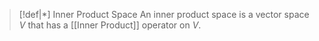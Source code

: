 >[!def|*] Inner Product Space
>An inner product space is a vector space $V$ that has a [[Inner Product]] operator on $V$.


